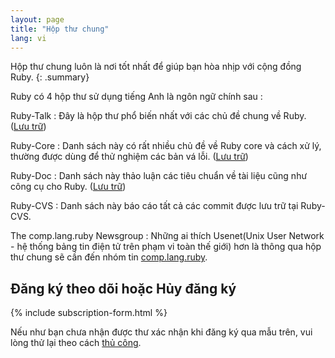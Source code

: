 ```yaml
---
layout: page
title: "Hộp thư chung"
lang: vi
---
```


Hộp thư chung luôn là nơi tốt nhất để giúp bạn hòa nhịp với cộng đồng Ruby.
{: .summary}

Ruby có 4 hộp thư sử dụng tiếng Anh là ngôn ngữ chính sau :

Ruby-Talk
: Đây là hộp thư phổ biến nhất với các chủ đề chung về Ruby.
  ([Lưu trữ][3])

Ruby-Core
: Danh sách này có rất nhiều chủ đề về Ruby core và cách xử lý,
  thường được dùng để thử nghiệm các bản vá lỗi. ([Lưu trữ][4])

Ruby-Doc
: Danh sách này thảo luận các tiêu chuẩn về tài liệu cũng như công cụ cho
  Ruby. ([Lưu trữ][5])

Ruby-CVS
: Danh sách này báo cáo tất cả các commit được lưu trữ tại Ruby-CVS.

The comp.lang.ruby Newsgroup
: Những ai thích Usenet(Unix User Network - hệ thống bảng tin điện tử trên
  phạm vi toàn thế giới) hơn là thông qua hộp thư chung sẽ cần đến nhóm tin
  [comp.lang.ruby](news:comp.lang.ruby).


## Đăng ký theo dõi hoặc Hủy đăng ký

{% include subscription-form.html %}

Nếu như bạn chưa nhận được thư xác nhận khi đăng ký qua mẫu trên,
vui lòng thử lại theo cách [thủ công](manual-instructions/).



[3]: https://ml.ruby-lang.org/mailman3/hyperkitty/list/ruby-talk@ml.ruby-lang.org/
[4]: https://ml.ruby-lang.org/mailman3/hyperkitty/list/ruby-core@ml.ruby-lang.org/
[5]: https://ml.ruby-lang.org/mailman3/hyperkitty/list/ruby-doc@ml.ruby-lang.org/
